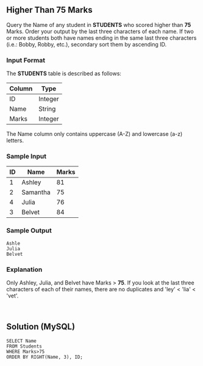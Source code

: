 [comment]: <> (Written: 24-Mar-2020)

## Higher Than 75 Marks
Query the Name of any student in **STUDENTS** who scored higher than **75** Marks. Order your output by the last three characters of each name. If two or more students both have names ending in the same last three characters (i.e.: Bobby, Robby, etc.), secondary sort them by ascending ID.

### Input Format
The **STUDENTS** table is described as follows: 

| Column | Type    |
|--------|---------|
| ID     | Integer |
| Name   | String  |
| Marks  | Integer |

The Name column only contains uppercase (A-Z) and lowercase (a-z) letters.

### Sample Input
| ID | Name     | Marks |
|----|----------|-------|
| 1  | Ashley   | 81    |
| 2  | Samantha | 75    |
| 4  | Julia    | 76    |
| 3  | Belvet   | 84    |

### Sample Output
```
Ashle
Julia
Belvet
```

### Explanation
Only Ashley, Julia, and Belvet have Marks > **75**. 
If you look at the last three characters of each of their names, there are no duplicates and 'ley' < 'lia' < 'vet'.

&nbsp;
## Solution (MySQL)
```
SELECT Name 
FROM Students 
WHERE Marks>75 
ORDER BY RIGHT(Name, 3), ID;
```